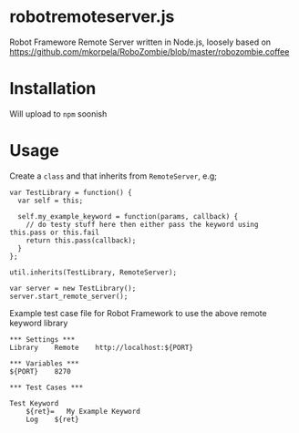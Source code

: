 robotremoteserver.js
====================

Robot Framewore Remote Server written in Node.js, loosely based on https://github.com/mkorpela/RoboZombie/blob/master/robozombie.coffee

Installation
============

Will upload to `npm` soonish

Usage
=====

Create a `class` and that inherits from `RemoteServer`, e.g;

```nodejs
var TestLibrary = function() {
  var self = this;

  self.my_example_keyword = function(params, callback) {
    // do testy stuff here then either pass the keyword using this.pass or this.fail
    return this.pass(callback);
  }
};

util.inherits(TestLibrary, RemoteServer);

var server = new TestLibrary();
server.start_remote_server();
```

Example test case file for Robot Framework to use the above remote keyword library

```text
*** Settings ***
Library    Remote    http://localhost:${PORT}

*** Variables ***
${PORT}    8270

*** Test Cases ***

Test Keyword
    ${ret}=   My Example Keyword
    Log    ${ret}
```
